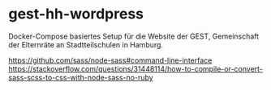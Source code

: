 # gest-hh-wordpress

Docker-Compose basiertes Setup für die Website der GEST, Gemeinschaft der Elternräte an Stadtteilschulen in Hamburg.

https://github.com/sass/node-sass#command-line-interface
https://stackoverflow.com/questions/31448114/how-to-compile-or-convert-sass-scss-to-css-with-node-sass-no-ruby
